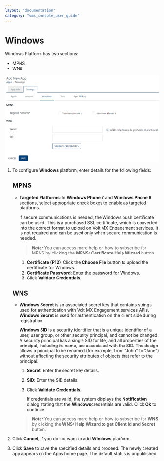 ```yaml
---
layout: "documentation"
category: "vms_console_user_guide"
---
```

                           


Windows
=======

Windows Platform has two sections:

*   MPNS
*   WNS

![](../Resources/Images/Overview/Apps/windows_platform.png)

1.  To configure **Windows** platform, enter details for the following fields:
    
    MPNS
    ----
    
    *   **Targeted Platforms**: In **Windows Phone 7** and **Windows Phone 8** sections, select appropriate check boxes to enable as targeted platforms.
        
        If secure communications is needed, the Windows push certificate can be used. This is a purchased SSL certificate, which is converted into the correct format to upload on Volt MX Engagement services. It is not required and can be used only when secure communication is needed.
        
        > **_Note:_** You can access more help on how to subscribe for MPNS by clicking the **MPNS: Certificate Help Wizard** button.
        
        1.  **Certificate (P12)**: Click the **Choose File** button to upload the certificate for Windows.
        2.  **Certificate Password**: Enter the password for Windows.
        3.  Click **Validate Credentials**.
    
    WNS
    ---
    
    *   **Windows Secret** is an associated secret key that contains strings used for authentication with Volt MX Engagement services APIs. **Windows Secret** is used for authentication on the client side during registration.
        
        **Windows SID** is a security identifier that is a unique identifier of a user, user group, or other security principal, and cannot be changed. A security principal has a single SID for life, and all properties of the principal, including its name, are associated with the SID. The design allows a principal to be renamed (for example, from "John" to "Jane") without affecting the security attributes of objects that refer to the principal.
        
        1.  **Secret**: Enter the secret key details.
        2.  **SID**: Enter the SID details.
        3.  Click **Validate Credentials**.
            
            If credentials are valid, the system displays the **Notification** dialog stating that the **Windows**credentials are valid. Click **Ok** to continue.
            
        
        > **_Note:_** You can access more help on how to subscribe for **WNS** by clicking the **WNS: Help Wizard to get Client Id and Secret** button.
        
2.  Click **Cancel**, if you do not want to add **Windows** platform.
3.  Click **Save** to save the specified details and proceed. The newly created app appears on the Apps home page. The default status is unpublished.
